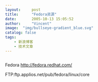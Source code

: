 ```yaml
---
layout:     post
title:      "Fedora资源"
date:       2005-10-13 15:05:52
author:     "Vincent"
image:  "img/bullseye-gradient_blue.svg"
catalog: false
tags:
    - 新浪博客
    - 技术文章
---
```



<img>

Fedora http://fedora.redhat.com/

FTP:ftp.applios.net/pub/fedora/linux/core 



